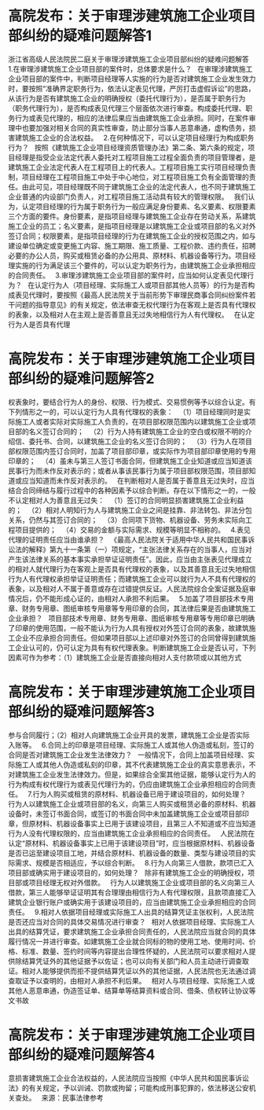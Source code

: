 # 高院发布：关于审理涉建筑施工企业项目部纠纷的疑难问题解答1

浙江省高级人民法院民二庭关于审理涉建筑施工企业项目部纠纷的疑难问题解答
 
1.在审理涉建筑施工企业项目部的案件时，总体要求是什么？
 
在审理涉建筑施工企业项目部的案件中，判断项目经理等人实施的行为是否对建筑施工企业发生效力时，要按照“准确界定职务行为，依法认定表见代理，严厉打击虚假诉讼”的思路，从该行为是否有建筑施工企业的明确授权（委托代理行为），是否属于职务行为（职务代理行为），是否构成表见代理三个层面依次进行审查。构成委托代理、职务行为或表见代理的，相应的法律后果应当由建筑施工企业承担。同时，在案件审理中也要加强对相关合同的真实性审查，防止部分当事人恶意串通，虚构债务，损害建筑施工企业的合法权益。
 
2.在何种情况下，可以认定项目经理行为构成职务行为？
 
按照《建筑施工企业项目经理资质管理办法》第二条、第六条的规定，项目经理是指受企业法定代表人委托对工程项目施工过程全面负责的项目管理者，是建筑施工企业法定代表人在工程项目上的代表人。工程项目施工实行项目经理负责制，项目经理在工程项目施工中处于中心地位，对工程项目施工负有全面管理的责任。由此可见，项目经理既不同于建筑施工企业的法定代表人，也不同于建筑施工企业普通的内设部门负责人，对工程项目施工活动具有较大的管理权限。
 
我们认为，认定项目经理的行为属于职务行为一般应满足身份要素、名义要素、权限要素三个方面的要件。身份要素，是指项目经理与建筑施工企业存在劳动关系，系建筑施工企业的员工；名义要素，是指项目经理是以建筑施工企业或项目部的名义对外签订合同；权限要素，是指项目经理的行为在建筑施工企业的授权范围之内，如与建设单位确定或变更施工内容、施工期限、施工质量、工程价款、违约责任，招聘必要的办公人员，购买或租赁必备的办公用具、原材料、机器设备等行为。项目经理实施的行为满足该三个要件的，可以认定为职务行为，由建筑施工企业承担相应的合同责任。
 
3.审理涉建筑施工企业项目部的案件时，应当如何认定表见代理行为？
 
在认定行为人（项目经理、实际施工人或项目部其他人员等）的行为是否构成表见代理时，要按照《最高人民法院关于当前形势下审理民商事合同纠纷案件若干问题的指导意见》的有关规定，依法审查无权代理行为在客观上是否具有代理权的表象，以及相对人在主观上是否善意且无过失地相信行为人有代理权。
 
在认定行为人是否具有代理

# 高院发布：关于审理涉建筑施工企业项目部纠纷的疑难问题解答2

权表象时，要结合行为人的身份、权限、行为模式、交易惯例等予以综合认定。有下列情形之一的，可以认定行为人具有代理权的表象：
 
（1）项目经理同时是实际施工人或者实际对实际施工人负责的，在项目部权限范围内以建筑施工企业或项目部的名义签订合同的；
 
（2）行为人持有建筑施工企业的空白或权限不明的介绍信、委托书、合同，以建筑施工企业的名义签订合同的；
 
（3）行为人在项目部权限范围内签订合同时，加盖了项目部印章，或实际作为项目部印章使用的专用印章的；
 
（4）虽未与第三人签订书面合同，但建筑施工企业知道或应当知道该民事行为而未作反对表示的；或者从事该民事行为属于项目部权限范围，项目部知道或应当知道而未作反对表示的。
 
在判断相对人是否属于善意且无过失时，应当结合合同缔结与履行过程中的各种因素予以综合判断。存在以下情形之一的，一般不认定相对人为善意且无过失：
 
（1）签订的合同明显损害建筑施工企业利益的；
 
（2）相对人明知行为人与建筑施工企业之间是挂靠、非法转包、非法分包关系，仍然与其签订合同的；
 
（3）合同项下货物、机器设备、劳务未实际向工程项目提供的；
 
（4）交易的金额与实际需求、规模等明显不相称的。
 
4.表见代理的证明责任应当由谁承担？
 
《最高人民法院关于适用中华人民共和国民事诉讼法的解释》第九十一条第（一）项规定，“主张法律关系存在的当事人，应当对产生该法律关系的基本事实承担举证证明责任”。因此，应当由主张表见代理成立的相对人就代理行为在客观上是否具有代理权的表象，以及其善意且无过失地相信行为人有代理权承担举证证明责任；而建筑施工企业可以就行为人不具有代理权的表象，以及相对人不属于善意或存在过错提供反证。人民法院综合全案证据及庭审情况后，仍不能形成心证的，由相对人承担不利后果。
 
5.加盖了项目部技术专用章、财务专用章、图纸审核专用章等专用印章的合同，其法律后果是否由建筑施工企业承担？
 
项目部技术专用章、财务专用章、图纸审核专用章等专用印章已明确了印章的使用范围，一般不能认为行为人具有授权对外签订合同的表象，故建筑施工企业不应承担合同责任。但如果项目部以上述印章对外签订的合同曾得到建筑施工企业认可的，仍可认定为具有有权代理表象。判断建筑施工企业是否认可，下列因素可作为参考：（1）建筑施工企业是否直接向相对人支付款项或以其他方式

# 高院发布：关于审理涉建筑施工企业项目部纠纷的疑难问题解答3

参与合同履行；（2）相对人向建筑施工企业开具的发票，建筑施工企业是否实际入账等。
 
6.合同上的印章是项目经理、实际施工人或其他人伪造或私刻，签订的合同是否对建筑施工企业发生法律效力？
 
一般情况下，合同上加盖项目经理、实际施工人或其他人伪造或私刻的印章，其不代表建筑施工企业的真实意思表示，不对建筑施工企业发生法律效力。但是，如果综合全案其他证据，能够认定行为人的行为构成有权代理行为或表见代理行为的，仍应由建筑施工企业承担相应的合同责任。
 
7.行为人购买或租赁的原材料、机器设备已用于建设项目的，如何处理？
 
行为人以建筑施工企业或项目部的名义，向第三人购买或租赁必备的原材料、机器设备时，未签订书面合同，或签订的书面合同中未加盖建筑施工企业或项目部印章，但原材料、机器设备事实上已用于该建设项目，且第三人不知道或不应当知道行为人没有代理权限的，应当由建筑施工企业承担相应的合同责任。
 
人民法院在认定“原材料、机器设备事实上已用于该建设项目”时，应当根据原材料、机器设备是否已运至建设项目工地，并结合原材料、机器设备的数量、类型与建设项目的实际需求、规模是否相适应，予以综合判断。
 
8.行为人向第三人借款，款项已汇入项目部或确实用于建设项目的，如何处理？
 
除非有建筑施工企业的明确授权，项目部或项目经理无权对外借款。
 
行为人以建筑施工企业或项目部的名义向第三人借款，第三人能够举证证明其有合理理由相信行为人有代理权限，且款项直接汇入建筑企业银行账户或确实用于该建设项目的，应当由建筑施工企业承担相应的合同责任。
 
9.相对人依据项目经理或实际施工人出具的结算凭证主张权利，人民法院是否还应当对合同的具体交易情况进行审查？
 
相对人依据项目经理、实际施工人出具的结算凭证，要求建筑施工企业承担合同责任的，人民法院应当就合同的具体履行情况一并进行审查。如建筑施工企业就合同标的物的使用工地、使用时间、价格、标准、数量、签约时间等内容提出合理性怀疑的，人民法院可以要求相对人提供除结算凭证外的其他证据予以佐证；也可以向有关部门和人员主动进行调查取证。相对人能够提供而拒不提供结算凭证以外的其他证据，人民法院也无法通过调查取证予以查明的，由相对人承担不利后果。
 
相对人与项目经理、实际施工人或其他人恶意串通，伪造签证单、结算单等结算资料或合同、借条、债权转让协议等文书故

# 高院发布：关于审理涉建筑施工企业项目部纠纷的疑难问题解答4

意损害建筑施工企业合法权益的，人民法院应当按照《中华人民共和国民事诉讼法》的有关规定，予以训诫、罚款或拘留；可能构成刑事犯罪的，依法移送公安机关查处。
 
来源：民事法律参考
 


